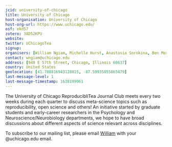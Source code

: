 ```yaml
---
jcid: university-of-chicago
title: University of Chicago
host-organisation: University of Chicago
host-org-url: https://www.uchicago.edu/
osf: ekd57
zotero: 3AD52KPU
website: 
twitter: UChicagoTea
signup: 
organisers: [William Ngiam, Michelle Hurst, Anastasia Sorokina, Ben Morris]
contact: wngiam@uchicago.edu
address: [940 E 57th Street, Chicago, Illinois 60637]
country: United States
geolocation: [41.788816943128815, -87.59935855865479]
last-message-level: 1
last-message-timestamp: 1638199061
---
```


The University of Chicago ReproducibliTea Journal Club meets every two weeks during each quarter to discuss meta-science topics such as reproducibility, open science and others! An initiative started by graduate students and early-career researchers in the Psychology and Neuroscience/Neurobiology departments, we hope to have broad discussions about different aspects of science relevant across disciplines.

To subscribe to our mailing list, please email [William](mailto:wngiam@uchicago.edu) with your @uchicago.edu email.

